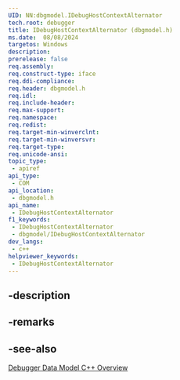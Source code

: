 ```yaml
---
UID: NN:dbgmodel.IDebugHostContextAlternator
tech.root: debugger
title: IDebugHostContextAlternator (dbgmodel.h)
ms.date:  08/08/2024
targetos: Windows
description: 
prerelease: false
req.assembly: 
req.construct-type: iface
req.ddi-compliance: 
req.header: dbgmodel.h
req.idl: 
req.include-header: 
req.max-support: 
req.namespace: 
req.redist: 
req.target-min-winverclnt: 
req.target-min-winversvr: 
req.target-type: 
req.unicode-ansi: 
topic_type:
 - apiref
api_type:
 - COM
api_location:
 - dbgmodel.h
api_name:
 - IDebugHostContextAlternator
f1_keywords:
 - IDebugHostContextAlternator
 - dbgmodel/IDebugHostContextAlternator
dev_langs:
 - c++
helpviewer_keywords:
 - IDebugHostContextAlternator
---
```


## -description

## -remarks

## -see-also

[Debugger Data Model C++ Overview](/windows-hardware/drivers/debugger/data-model-cpp-overview)

